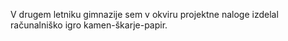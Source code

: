 V drugem letniku gimnazije sem v okviru projektne naloge izdelal računalniško igro kamen-škarje-papir.
